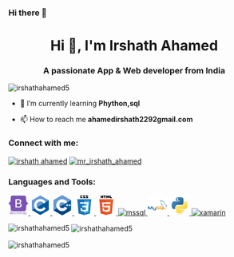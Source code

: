 ### Hi there 👋

<h1 align="center">Hi 👋, I'm Irshath Ahamed</h1>
<h3 align="center">A passionate App & Web developer from India</h3>

<p align="left"> <img src="https://komarev.com/ghpvc/?username=irshathahamed5&label=Profile%20views&color=0e75b6&style=flat" alt="irshathahamed5" /> </p>

- 🌱 I’m currently learning **Phython,sql**

- 📫 How to reach me **ahamedirshath2292gmail.com**

<h3 align="left">Connect with me:</h3>
<p align="left">
<a href="https://linkedin.com/in/irshath ahamed" target="blank"><img align="center" src="https://raw.githubusercontent.com/rahuldkjain/github-profile-readme-generator/master/src/images/icons/Social/linked-in-alt.svg" alt="irshath ahamed" height="30" width="40" /></a>
<a href="https://instagram.com/mr_irshath_ahamed" target="blank"><img align="center" src="https://raw.githubusercontent.com/rahuldkjain/github-profile-readme-generator/master/src/images/icons/Social/instagram.svg" alt="mr_irshath_ahamed" height="30" width="40" /></a>
</p>

<h3 align="left">Languages and Tools:</h3>
<p align="left"> <a href="https://getbootstrap.com" target="_blank" rel="noreferrer"> <img src="https://raw.githubusercontent.com/devicons/devicon/master/icons/bootstrap/bootstrap-plain-wordmark.svg" alt="bootstrap" width="40" height="40"/> </a> <a href="https://www.cprogramming.com/" target="_blank" rel="noreferrer"> <img src="https://raw.githubusercontent.com/devicons/devicon/master/icons/c/c-original.svg" alt="c" width="40" height="40"/> </a> <a href="https://www.w3schools.com/cpp/" target="_blank" rel="noreferrer"> <img src="https://raw.githubusercontent.com/devicons/devicon/master/icons/cplusplus/cplusplus-original.svg" alt="cplusplus" width="40" height="40"/> </a> <a href="https://www.w3schools.com/css/" target="_blank" rel="noreferrer"> <img src="https://raw.githubusercontent.com/devicons/devicon/master/icons/css3/css3-original-wordmark.svg" alt="css3" width="40" height="40"/> </a> <a href="https://www.w3.org/html/" target="_blank" rel="noreferrer"> <img src="https://raw.githubusercontent.com/devicons/devicon/master/icons/html5/html5-original-wordmark.svg" alt="html5" width="40" height="40"/> </a> <a href="https://www.microsoft.com/en-us/sql-server" target="_blank" rel="noreferrer"> <img src="https://www.svgrepo.com/show/303229/microsoft-sql-server-logo.svg" alt="mssql" width="40" height="40"/> </a> <a href="https://www.mysql.com/" target="_blank" rel="noreferrer"> <img src="https://raw.githubusercontent.com/devicons/devicon/master/icons/mysql/mysql-original-wordmark.svg" alt="mysql" width="40" height="40"/> </a> <a href="https://www.python.org" target="_blank" rel="noreferrer"> <img src="https://raw.githubusercontent.com/devicons/devicon/master/icons/python/python-original.svg" alt="python" width="40" height="40"/> </a> <a href="https://dotnet.microsoft.com/apps/xamarin" target="_blank" rel="noreferrer"> <img src="https://raw.githubusercontent.com/detain/svg-logos/780f25886640cef088af994181646db2f6b1a3f8/svg/xamarin.svg" alt="xamarin" width="40" height="40"/> </a> </p>

<p><img align="left" src="https://github-readme-stats.vercel.app/api/top-langs?username=irshathahamed5&show_icons=true&locale=en&layout=compact" alt="irshathahamed5" /></p>

<p>&nbsp;<img align="center" src="https://github-readme-stats.vercel.app/api?username=irshathahamed5&show_icons=true&locale=en" alt="irshathahamed5" /></p>

<p><img align="center" src="https://github-readme-streak-stats.herokuapp.com/?user=irshathahamed5&" alt="irshathahamed5" /></p>
